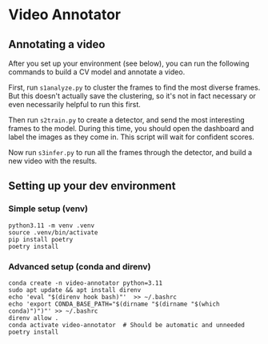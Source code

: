 # Video Annotator

## Annotating a video

After you set up your environment (see below), you can run the following commands to build a CV model and annotate a video.

First, run `s1analyze.py` to cluster the frames to find the most diverse frames.
But this doesn't actually save the clustering, so it's not in fact necessary or even necessarily helpful to run this first.

Then run `s2train.py` to create a detector, and send the most interesting frames to the model.  During this time, you should open the dashboard and label the images as they come in.  This script will wait for confident scores.

Now run `s3infer.py` to run all the frames through the detector, and build a new video with the results.

## Setting up your dev environment

### Simple setup (venv)

```
python3.11 -m venv .venv
source .venv/bin/activate
pip install poetry
poetry install
```

### Advanced setup (conda and direnv)

```
conda create -n video-annotator python=3.11
sudo apt update && apt install direnv
echo 'eval "$(direnv hook bash)"'  >> ~/.bashrc
echo 'export CONDA_BASE_PATH="$(dirname "$(dirname "$(which conda)")")"' >> ~/.bashrc
direnv allow .
conda activate video-annotator  # Should be automatic and unneeded
poetry install
```

